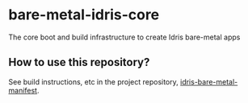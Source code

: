 # bare-metal-idris-core
The core boot and build infrastructure to create Idris bare-metal apps

## How to use this repository?
See build instructions, etc in the project repository, [idris-bare-metal-manifest](https://github.com/mokshasoft/idris-bare-metal-manifest.git).
